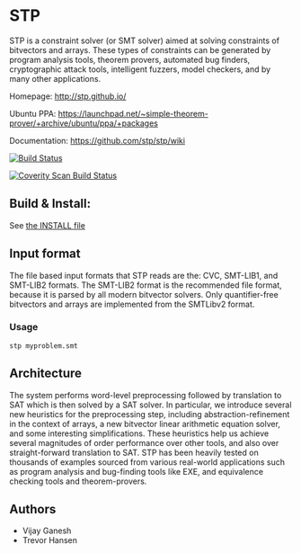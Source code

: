 # STP

STP is a constraint solver (or SMT solver) aimed at solving constraints of bitvectors and arrays. These types of constraints can be generated by program analysis  tools, theorem provers, automated bug finders, cryptographic attack tools, intelligent fuzzers, model checkers, and by many other applications.

Homepage:      http://stp.github.io/

Ubuntu PPA:    https://launchpad.net/~simple-theorem-prover/+archive/ubuntu/ppa/+packages

Documentation: https://github.com/stp/stp/wiki

[![Build Status](https://travis-ci.org/stp/stp.svg?branch=master)](https://travis-ci.org/stp/stp)

<a href="https://scan.coverity.com/projects/861">
  <img alt="Coverity Scan Build Status"
       src="https://scan.coverity.com/projects/861/badge.svg"/>
</a>

## Build & Install:

See [the INSTALL file](INSTALL.md)

## Input format

The file based input formats that STP reads are the: CVC, SMT-LIB1, and SMT-LIB2 formats. The SMT-LIB2 format is the recommended file format, because it is parsed by all modern bitvector solvers. Only quantifier-free bitvectors and arrays are implemented from the SMTLibv2 format.

### Usage
```
stp myproblem.smt
```

## Architecture

The system performs word-level preprocessing followed by translation to SAT which is then solved by a SAT solver. In particular, we introduce several new heuristics for the preprocessing step, including abstraction-refinement in the context of arrays, a new bitvector linear arithmetic equation solver, and some interesting simplifications. These heuristics help us achieve several magnitudes of order performance over other tools, and also over straight-forward translation to SAT. STP has been heavily tested on thousands of examples sourced from various real-world applications such as program analysis and bug-finding tools like EXE, and equivalence checking tools and theorem-provers.


## Authors

* Vijay Ganesh
* Trevor Hansen

